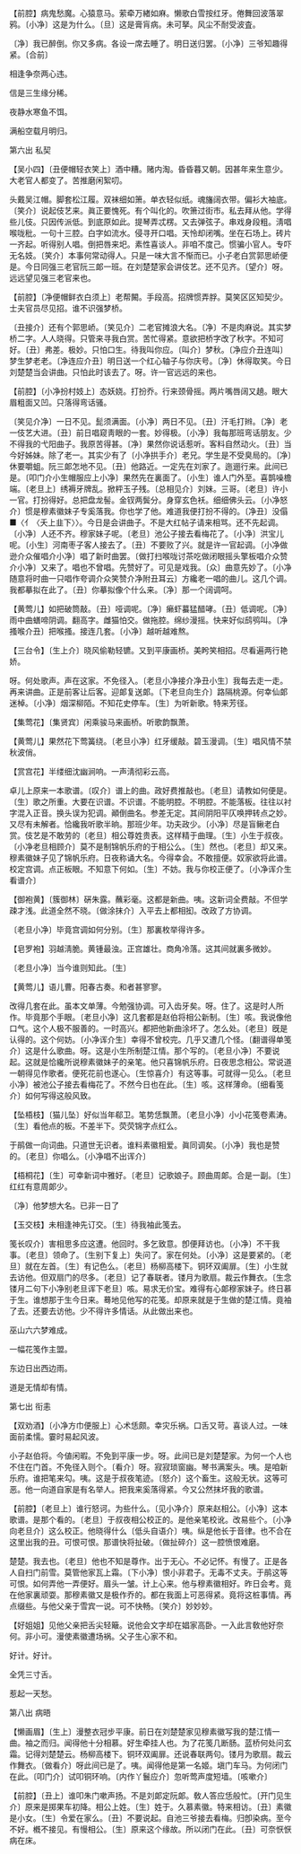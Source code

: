 <!-- { "loadSidebar": true } -->
【前腔】病鬼愁魔。心猿意马。萦牵万緖如麻。懒歌白雪按红牙。倦舞回波落翠鸦。〔小净〕这是为什么。〔旦〕这是膏肓病。未可拏。风尘不耐受波査。

〔净〕我已醉倒。你又多病。各设一席去睡了。明日送归罢。〔小净〕三爷知趣得紧。〔合前〕 

相逢争奈两心违。

信是三生缘分稀。

夜静水寒鱼不饵。

满船空载月明归。 

第六出
私契

【吴小四】〔丑便帽轻衣笑上〕酒中糟。赌内淘。昏昏暮又朝。因甚年来生意少。大老官人都变了。苦推磨闲絮叨。

头戴吴江帽。脚套松江履。双袜细如箫。单衣轻似纸。魂旛阔衣带。偏衫大袖底。〔笑介〕说起伎艺来。眞正要愧死。有个叫化的。吹箫过街市。私去拜从他。学得些儿伎。只因传派低。到底原如此。提琴弄忒楞。又去弹弦子。串戏身段粗。淸唱喉咙秕。一句十三腔。白字如流水。侵寻开口唱。天怜却闭嘴。坐在石场上。砖片一齐起。听得别人唱。倒把唇来圯。素性喜谈人。非咱不度己。惯骗小官人。专吓无名妓。〔笑介〕本事何常动得人。只是一味大言不惭而已。小子老白赏郭思峤便是。今日同强三老官阮三郞一班。在刘楚楚家会讲伎艺。还不见齐。〔望介〕呀。远远望见强三老官来也。 

【前腔】〔净便帽鲜衣白须上〕老帮闝。手段高。招牌惯弄脬。莫笑区区知契少。士夫官员尽见招。谁不识强梦桥。

〔丑接介〕还有个郭思峤。〔笑见介〕二老官摊浪大名。〔净〕不是肉麻说。其实梦桥二字。人人晓得。只管来寻我白赏。苦忙得紧。意欲把桥字改了秋字。不知可好。〔丑〕弗差。极妙。只怕口生。待我叫你应。〔叫介〕梦秋。〔净应介丑连叫〕梦生梦老老。〔净连应介丑〕明日送一个红心轴子与你庆号。〔净〕休得取笑。今日刘楚楚当会讲曲。只怕此时该去了。呀。许一官远远的来也。 

【前腔】〔小净扮村妓上〕态妖娆。打扮乔。行来颈骨摇。两片嘴唇阔又趬。眼大眉粗面又凹。只落得弯话骚。

〔笑见介净〕一日不见。髭须满面。〔小净〕两日不见。〔丑〕汗毛打辫。〔净〕老一伎艺大进。〔丑〕前日唱窥靑眼的一套。妙得极。〔小净〕我每那班弯话朋友。少不得我的弋阳曲子。我原苦得甚。〔净〕果然你说话惹听。客料自然动火。〔丑〕当今好姊妹。除了老一。其实少有了〔小净拱手介〕老兄。学生是不受臭局的。〔净〕休要嚼蛆。阮三郞怎地不见。〔丑〕他路近。一定先在刘家了。迤逦行来。此间已是。〔叩门介小生帽服应上小净〕果然先在裏面了。〔小生〕谁人门外至。喜鹊噪檐端。〔老旦上〕绣褥牙牌乱。掀枰玉子残。〔总相见介〕刘妹。三哥。〔老旦〕许小一官。打扮得好。总把盘龙髻。金钗两鬓分。身穿玄色袄。细细佛头云。〔小净怒介〕惯是穆素徽妹子专奚落我。你也学了他。难道我便打扮不得的。〔净丑〕没傝■〈亻〈夭上韭下〉〉。今日是会讲曲子。不是大红帖子请来相骂。还不先起调。〔小净〕人还不齐。穆家妹子呢。〔老旦〕池公子接去看梅花了。〔小净〕洪宝儿呢。〔小生〕河南枣子客人接去了。〔丑〕不要败了兴。就是许一官起调。〔小净做逊介众催唱介小净〕唱了新时曲罢。〔做打扫喉咙讨茶吃做闭眼摇头擎板唱介众赞介小净〕又来了。唱也不曾唱。先赞好了。可见是戏我。〔众〕曲意先妙了。〔小净随意将时曲一只唱作夸调介众笑赞介净附丑耳云〕方纔老一唱的曲儿。这几个调。我都摹拟在此了。〔丑〕你摹拟像个什么来。〔净〕那一个阔调呵。 

【黄莺儿】如把破筒敲。〔丑〕哑调呢。〔净〕癞虾蟇猛醋哮。〔丑〕低调呢。〔净〕雨中曲蟮啼阴调。翻高字。雌猫怕交。做拖腔。绵纱漫摇。快来好似鸱鸮叫。〔净搔喉介丑〕把喉搔。接连几套。〔小净〕越听越难熬。

【三台令】〔生上介〕晓风偷勒轻镳。又到平康画桥。美盻笑相招。尽看遍两行艳娇。

呀。何处歌声。声在这家。不免径入。〔老旦小净接介净丑小生〕我每去走一走。再来讲曲。正是前客让后客。迎郞复送郞。〔下老旦向生介〕路隔桃源。何幸仙郞迷棹。〔小净〕烟深柳陌。不知花史停车。〔生〕为听新歌。特来芳径。 

【集莺花】〔集贤宾〕闲乘骏马来画桥。听歌韵飘萧。

【黄莺儿】果然花下莺簧绕。〔老旦小净〕红牙缓敲。碧玉漫调。〔生〕唱风情不禁秋波俏。

【赏宫花】半缕细沈幽涧响。一声淸彻彩云高。

卓儿上原来一本歌谱。〔叹介〕谱上的曲。政好费推敲也。〔老旦〕请教如何便是。〔生〕歌之所重。大要在识谱。不识谱。不能明腔。不明腔。不能落板。往往以衬字混入正音。换头误为犯调。顚倒曲名。参差无定。其间阴阳平仄唤押转点之妙。又尽有未解者。恰纔我听歌半晌。那班少年。功夫政少。〔小净〕尽是盲鳅老白赏。伎艺是不敢劳的〔老旦〕相公尊姓贵表。这样精于曲理。〔生〕小生于叔夜。〔小净老旦相顾介〕莫不是制锦帆乐府的于相公么。〔生〕然也。〔老旦〕却又来。穆素徽妹子见了锦帆乐府。日夜称诵大名。今得幸会。不敢擅便。奴家欲将此谱。校定宫调。点正板眼。不知意下何如。〔生〕不妨。我与你校正便了。〔小净诨介生看谱介〕 

【御袍黄】〔簇御林〕硏朱露。蘸彩毫。这都是新曲。咦。这新词全费敲。不但学疎才浅。此道全然不晓。〔做涂抹介〕入平去上都相抝。改政了方协调。

〔老旦小净〕毕竟宫调如何分别。〔生〕那裏枚举得许多。 

【皂罗袍】羽越淸脆。黄锺最浊。正宫雄壮。商角冷落。这其间就裏多微妙。

〔老旦小净〕当今谁则知此。〔生〕 

【黄莺儿】语儿曹。阳春古奏。和者甚寥寥。

改得几套在此。虽本文单薄。今勉强协调。可入齿牙矣。呀。住了。这是时人所作。毕竟那个手眼。〔老旦小净〕这几套都是赵伯将相公新制。〔生〕咳。我说像他口气。这个人极不服善的。一时高兴。都把他新曲涂坏了。怎么处。〔老旦〕旣是认得的。这个何妨。〔小净诨介生〕幸得不曾校完。几乎又遭几个怪。〔翻谱得单笺介〕这是什么歌曲。呀。这是小生所制楚江情。那个写的。〔老旦小净〕不要说起。这就是恰纔所说穆素徽妹子的亲笔。他只喜锦帆乐府。日夜思念相公。常说道一朝得见作歌者。便死花前也遂心。〔生惊喜介〕有这等事。可就得一见么。〔老旦小净〕被池公子接去看梅花了。不然今日也在此。〔生〕咳。这样薄命。〔细看笺介〕如何写得这般风致。 

【坠梧枝】〔猫儿坠〕好似当年郗卫。笔势恁飘萧。〔老旦小净〕小小花笺卷素涛。〔生〕看他点的板。不差半下。荧荧锦字点红么。

于鹃做一向词曲。只道世无识者。谁料素徽相爱。眞同调矣。〔小净〕我也是赞的。〔老旦〕你唱么。〔小净唱不出诨介〕 

【梧桐花】〔生〕可幸新词中雅好。〔老旦〕记歌娘子。顾曲周郞。合是一副。〔生〕红红有意周郞少。

〔净〕他梦想大名。已非一日了 

【玉交枝】未相逢神先订交。〔生〕待我袖此笺去。 

笺长叹介〕害相思多应这遭。他回时。多乞致意。卽便拜访也。〔小净〕不干我事。〔老旦〕领命了。〔生别下复上〕失问了。家在何处。〔小净〕这是要紧的。〔老旦〕就在左首。〔生〕有记色么。〔老旦〕杨柳高楼下。铜环双阖扉。〔生〕小生就去访他。但双扇门的尽多。〔老旦〕记了春联者。镂月为歌扇。裁云作舞衣。〔生念镂月二句下小净别老旦诨下老旦〕咳。易求无价宝。难得有心郞穆家妹子。终日慕于生。谁想那于生今日来。蓦地见他写的花笺。却原来就是于生做的楚江情。竟袖了去。还要去访他。少不得许多情话。从此做出来也。 

巫山六六梦难成。

一幅花笺作主盟。

东边日出西边雨。

道是无情却有情。 

第七出
衔恚

【双劝酒】〔小净方巾便服上〕心术恁颇。幸灾乐祸。口舌又苛。喜谈人过。一味面前柔懦。霎时易起风波。

小子赵伯将。今値闲暇。不免到平康一步。呀。此间已是刘楚楚家。为何一个人也不住在门首。不免径入则个。〔看介〕呀。寂寂琐窗幽。琴书满案头。咦。是咱新乐府。谁把笔来勾。咦。这是于叔夜笔迹。〔怒介〕这个畜生。这般无状。这等可恶。他一向道自家是有名举人。把我来奚落得紧。今又公然抹坏我的歌谱。 

【前腔】〔老旦上〕谁行怒诃。为些什么。〔见小净介〕原来赵相公。〔小净〕这本歌谱。是那个看的。〔老旦〕于叔夜相公校正的。是他亲笔校讹。改易些个。〔小净向老旦介〕这么校正。他晓得什么〔低头自语介〕咦。纵是他长于音律。也不合在这里出我的丑。可恨可恨。那谱快将扯破。〔做扯碎介〕这一腔愤恨难磨。

楚楚。我去也。〔老旦〕他也不知是尊作。出于无心。不必记怀。有慢了。正是各人自扫门前雪。莫管他家瓦上霜。〔下小净〕恨小非君子。无毒不丈夫。于鹃这等可恨。如何弄他一弄便好。眉头一皱。计上心来。他与穆素徽相好。昨日会考。竟在他家裏顽耍。那穆素徽又是极作乔的。都在我面上可恶得紧。竟将这桩事情。再点缀些。与他父亲于雪宾一说。可不快畅。〔笑介〕妙妙妙。 

【好姐姐】见他父亲把舌尖轻簸。说他会文字却在娼家高卧。一入此言敎他好奈何。非小可。漫使素徽遭场祸。父子生心家不和。

好计。好计。 

全凭三寸舌。

惹起一天愁。 

第八出
病晤

【懒画眉】〔生上〕漫整衣冠步平康。前日在刘楚楚家见穆素徽写我的楚江情一曲。袖之而归。闻得他十分相慕。好生牵挂人也。为了花笺几断肠。蓝桥何处问玄霜。记得刘楚楚云。杨柳高楼下。铜环双阖扉。还说春联两句。镂月为歌扇。裁云作舞衣。〔做看介〕呀此间已是了。咦。闻得他是第一名姬。塡门车马。为何闭门在此。〔叩门介〕试叩铜环响。〔内作丫鬟应介〕忽听莺声度短墙。〔咳嗽介〕 

【前腔】〔丑上〕谁叩朱门嗽声扬。不是刘郞定阮郞。敎人答应恁般忙。〔开门见生介〕原来是掷果车初降。相公上姓。〔生〕姓于。久慕素徽。特来相访。〔丑〕素徽是小女。〔生〕令爱在家么。〔丑〕不要说起。自池三爷接去看梅。归卽染病。至今不好。槪不接见。有慢相公。〔生〕原来这个缘故。所以闭门在此。〔丑〕可奈恹恹病在床。

